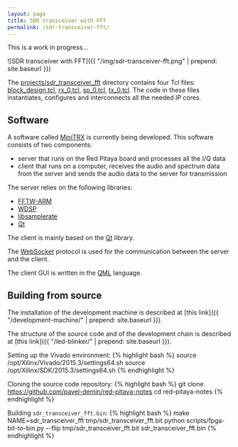 ```yaml
---
layout: page
title: SDR transceiver with FFT
permalink: /sdr-transceiver-fft/
---
```


This is a work in progress...

![SDR transceiver with FFT]({{ "/img/sdr-transceiver-fft.png" | prepend: site.baseurl }})

The [projects/sdr_transceiver_fft](https://github.com/pavel-demin/red-pitaya-notes/tree/develop/projects/sdr_transceiver_fft) directory contains four Tcl files: [block_design.tcl](https://github.com/pavel-demin/red-pitaya-notes/blob/develop/projects/sdr_transceiver_fft/block_design.tcl), [rx_0.tcl](https://github.com/pavel-demin/red-pitaya-notes/blob/develop/projects/sdr_transceiver_fft/rx_0.tcl), [sp_0.tcl](https://github.com/pavel-demin/red-pitaya-notes/blob/develop/projects/sdr_transceiver_fft/sp_0.tcl), [tx_0.tcl](https://github.com/pavel-demin/red-pitaya-notes/blob/develop/projects/sdr_transceiver_fft/tx_0.tcl). The code in these files instantiates, configures and interconnects all the needed IP cores.

Software
-----

A software called [MiniTRX](https://github.com/pavel-demin/MiniTRX) is currently being developed. This software consists of two components:

 - server that runs on the Red Pitaya board and processes all the I/Q data
 - client that runs on a computer, receives the audio and spectrum data from the server and sends the audio data to the server for transmission

The server relies on the following libraries:

 - [FFTW-ARM](http://www.vesperix.com/arm/fftw-arm/)
 - [WDSP](http://openhpsdr.org/videos.php)
 - [libsamplerate](http://www.mega-nerd.com/SRC/)
 - [Qt](http://www.qt.io/)

The client is mainly based on the [Qt](http://www.qt.io/) library.

The [WebSocket](http://doc.qt.io/qt-5/qtwebsockets-index.html) protocol is used for the communication between the server and the client.

The client GUI is written in the [QML](http://doc.qt.io/qt-5/qtqml-index.html) language.

Building from source
-----

The installation of the development machine is described at [this link]({{ "/development-machine/" | prepend: site.baseurl }}).

The structure of the source code and of the development chain is described at [this link]({{ "/led-blinker/" | prepend: site.baseurl }}).

Setting up the Vivado environment:
{% highlight bash %}
source /opt/Xilinx/Vivado/2015.3/settings64.sh
source /opt/Xilinx/SDK/2015.3/settings64.sh
{% endhighlight %}

Cloning the source code repository:
{% highlight bash %}
git clone https://github.com/pavel-demin/red-pitaya-notes
cd red-pitaya-notes
{% endhighlight %}

Building `sdr_transceiver_fft.bin`:
{% highlight bash %}
make NAME=sdr_transceiver_fft tmp/sdr_transceiver_fft.bit
python scripts/fpga-bit-to-bin.py --flip tmp/sdr_transceiver_fft.bit sdr_transceiver_fft.bin
{% endhighlight %}
